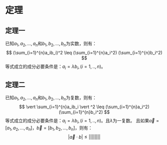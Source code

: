 # 定理
## 定理一
已知$a_1,a_2,...,a_n$和$b_1,b_2,...,b_n$为实数，则有：
$$
(\sum_{i=1}^{n}a_ib_i)^2 
\leq
(\sum_{i=1}^{n}a_i^2)
(\sum_{i=1}^{n}b_i^2)
$$
等式成立的成分必要条件是：$a_i = \lambda{b_i}, (i = 1,..,n)$。 
## 定理二
已知$a_1,a_2,...,a_n$和$b_1,b_2,...,b_n$为复数，则有：
$$
\vert \sum_{i=1}^{n}a_ib_i \vert ^2
\leq
(\sum_{i=1}^{n}a_i^2)
(\sum_{i=1}^{n}b_i^2)
$$
等式成立的成分必要条件是：$a_i = \lambda{b_i}, (i = 1,..,n)$。且$\lambda$为一复数。
且如果$\vec{a} = [a_1,a_2,...,a_n]$，$\vec{b} = [b_1,b_2,...,b_n]$，则有：
$$
\vert \vec{a} \cdot b \vert 
\leq
\vert\vert \vert\vert
\vert\vert \vert\vert
$$